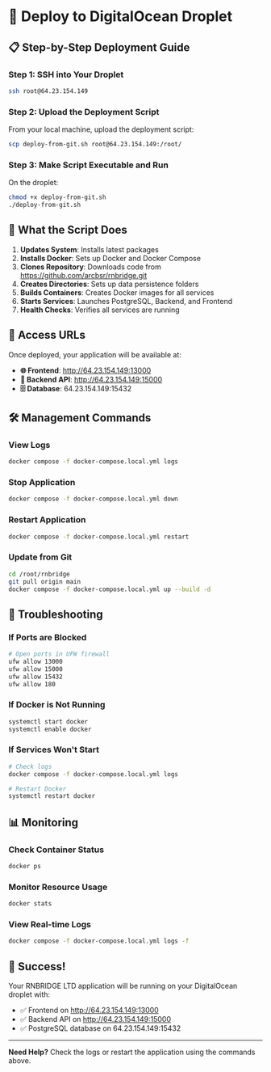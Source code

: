 # 🚀 Deploy to DigitalOcean Droplet

## 📋 **Step-by-Step Deployment Guide**

### **Step 1: SSH into Your Droplet**

```bash
ssh root@64.23.154.149
```

### **Step 2: Upload the Deployment Script**

From your local machine, upload the deployment script:

```bash
scp deploy-from-git.sh root@64.23.154.149:/root/
```

### **Step 3: Make Script Executable and Run**

On the droplet:

```bash
chmod +x deploy-from-git.sh
./deploy-from-git.sh
```

## 🎯 **What the Script Does**

1. **Updates System**: Installs latest packages
2. **Installs Docker**: Sets up Docker and Docker Compose
3. **Clones Repository**: Downloads code from https://github.com/arcbsr/rnbridge.git
4. **Creates Directories**: Sets up data persistence folders
5. **Builds Containers**: Creates Docker images for all services
6. **Starts Services**: Launches PostgreSQL, Backend, and Frontend
7. **Health Checks**: Verifies all services are running

## 📱 **Access URLs**

Once deployed, your application will be available at:

- **🌐 Frontend**: http://64.23.154.149:13000
- **🔧 Backend API**: http://64.23.154.149:15000
- **🗄️ Database**: 64.23.154.149:15432

## 🛠️ **Management Commands**

### **View Logs**
```bash
docker compose -f docker-compose.local.yml logs
```

### **Stop Application**
```bash
docker compose -f docker-compose.local.yml down
```

### **Restart Application**
```bash
docker compose -f docker-compose.local.yml restart
```

### **Update from Git**
```bash
cd /root/rnbridge
git pull origin main
docker compose -f docker-compose.local.yml up --build -d
```

## 🔧 **Troubleshooting**

### **If Ports are Blocked**
```bash
# Open ports in UFW firewall
ufw allow 13000
ufw allow 15000
ufw allow 15432
ufw allow 180
```

### **If Docker is Not Running**
```bash
systemctl start docker
systemctl enable docker
```

### **If Services Won't Start**
```bash
# Check logs
docker compose -f docker-compose.local.yml logs

# Restart Docker
systemctl restart docker
```

## 📊 **Monitoring**

### **Check Container Status**
```bash
docker ps
```

### **Monitor Resource Usage**
```bash
docker stats
```

### **View Real-time Logs**
```bash
docker compose -f docker-compose.local.yml logs -f
```

## 🎉 **Success!**

Your RNBRIDGE LTD application will be running on your DigitalOcean droplet with:
- ✅ Frontend on http://64.23.154.149:13000
- ✅ Backend API on http://64.23.154.149:15000
- ✅ PostgreSQL database on 64.23.154.149:15432

---

**Need Help?** Check the logs or restart the application using the commands above. 